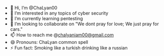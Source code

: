 - 👋 Hi, I’m @ChaLyan00
- 👀 I’m interested in any topics of cyber security
- 🌱 I’m currently learning pentesting 
- 💞️ I’m looking to collaborate on "We dont pray for love; We just pray for cars."
- 📫 How to reach me @chalyaniam00@gmail.com
- 😄 Pronouns: ChaLyan common spell
- ⚡ Fun fact: Smoking like a turkish drinking like a russian 


